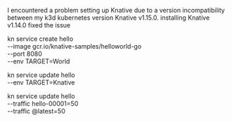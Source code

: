 I encountered a problem setting up Knative due to a version incompatibility between my k3d kubernetes version Knative v1.15.0. installing Knative v1.14.0 fixed the issue

kn service create hello\
--image gcr.io/knative-samples/helloworld-go \
--port 8080 \
--env TARGET=World

kn service update hello\
--env TARGET=Knative

 kn service update hello\
--traffic hello-00001=50 \
--traffic @latest=50
